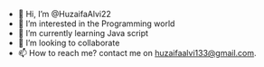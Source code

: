 - 👋 Hi, I’m @HuzaifaAlvi22
- 👀 I’m interested in the Programming world
- 🌱 I’m currently learning Java script
- 💞️ I’m looking to collaborate 
- 📫 How to reach me? contact me on huzaifaalvi133@gmail.com.

<!---
HuzaifaAlvi22/HuzaifaAlvi22 is a ✨ special ✨ repository because its `README.md` (this file) appears on your GitHub profile.
You can click the Preview link to take a look at your changes.
--->
